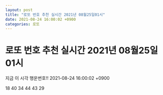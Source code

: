 ```yaml
---
layout: post
title: "로또 번호 추천 실시간 2021년 08월25일01시"
date: 2021-08-24 16:00:02 +0900
categories: 로또
---
```


# 로또 번호 추천 실시간 2021년 08월25일01시

지금 이 시각 행운번호!! 2021-08-24 16:00:02 +0900

 18  40  34  44  43  29 

